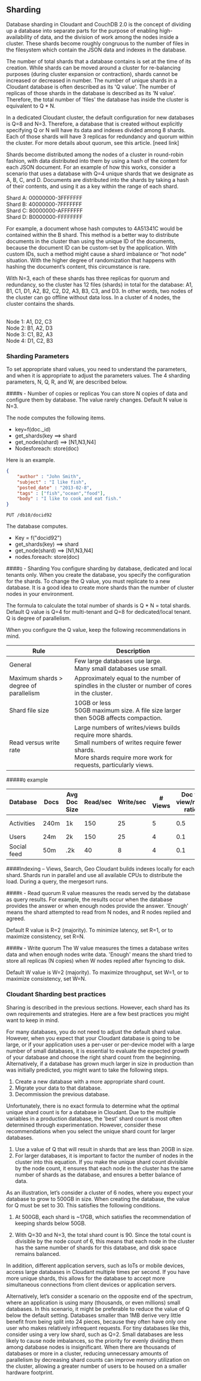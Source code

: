 ## Sharding

Database sharding in Cloudant and CouchDB 2.0 is the concept of dividing up a database into separate parts for the purpose of enabling high-availability of data, and the division of work among the nodes inside a cluster. These shards become roughly congruous to the number of files in the filesystem which contain the JSON data and indexes in the database.  

The number of total shards that a database contains is set at the time of its creation. While shards can be moved around a cluster for re-balancing purposes (during cluster expansion or contraction), shards cannot be increased or decreased in number. The number of unique shards in a Cloudant database is often described as its 'Q value'.  The number of replicas of those shards in the database is described as its 'N value'.  Therefore, the total number of 'files' the database has inside the cluster is equivalent to Q * N. 

In a dedicated Cloudant cluster, the default configuration for new databases is Q=8 and N=3. Therefore, a database that is created without explicitly specifying Q or N will have its data and indexes divided among 8 shards. Each of those shards will have 3 replicas for redundancy and quorum within the cluster. For more details about quorum, see this article. [need link]

Shards become distributed among the nodes of a cluster in round-robin fashion, with data distributed into them by using a hash of the content for each JSON document. For an example of how this works, consider a scenario that uses a database with Q=4 unique shards that we designate as A, B, C, and D. Documents are distributed into the shards by taking a hash of their contents, and using it as a key within the range of each shard.  

Shard A: 00000000-3FFFFFFF
<br>Shard B: 40000000-7FFFFFFF
<br>Shard C: 80000000-AFFFFFFF
<br>Shard D: B0000000-FFFFFFFF

For example, a document whose hash computes to 4A51341C would be contained within the B shard. This method is a better way to distribute documents in the cluster than using the unique ID of the documents, because the document ID can be custom-set by the application. With custom IDs, such a method might cause a shard imbalance or “hot node” situation. With the higher degree of randomization that happens with hashing the document’s content, this circumstance is rare.

With N=3, each of these shards has three replicas for quorum and redundancy, so the cluster has 12 files (shards) in total for the database: A1, B1, C1, D1, A2, B2, C2, D2, A3, B3, C3, and D3. In other words, two nodes of the cluster can go offline without data loss. In a cluster of 4 nodes, the cluster contains the shards.

<br>Node 1: A1, D2, C3
<br>Node 2: B1, A2, D3
<br>Node 3: C1, B2, A3
<br>Node 4: D1, C2, B3


### Sharding Parameters

To set appropriate shard values, you need to understand the parameters, and when it is appropriate to adjust the parameters values. The 4 sharding parameters, N, Q, R, and W, are described below. 

####`N` - Number of copies or replicas 
You can store N copies of data and configure them by database. The value rarely changes. Default N value is N=3.  

The node computes the following items.

* key=f(doc._id)
* get_shards(key ==> shard
* get_nodes(shard) ==> [N1,N3,N4]
* Nodesforeach: store(doc)

Here is an example.  

```json
{
	"author" : "John Smith",
	"subject" : "I like fish", 
	"posted_date" : "2013-02-8",
	"tags" : ["fish","ocean","food"],
	"body" : "I like to cook and eat fish."
}
```
`PUT /db10/docid92`

The database computes.

* Key = f("docid92")
* get_shards(key) ==> shard
* get_node(shard) ==> [N1,N3,N4]
* nodes.foreach: store(doc)


####`Q` - Sharding
You configure sharding by database, dedicated and local tenants only. When you create the database, you specify the configuration for the shards. To change the Q value, you must replicate to a new database. It is a good idea to create more shards than the number of cluster nodes in your environment. 

The formula to calculate the total number of shards is Q * N = total shards. Default Q value is Q=4 for multi-tenant and Q=8 for dedicated/local tenant. Q is degree of parallelism.  

When you configure the Q value, keep the following recommendations in mind. 

| Rule | Description |
|-----|--------------|
|General | Few large databases use large. <br>Many small databases use small.|
| Maximum shards > degree of parallelism | Approximately equal to the number of spindles in the cluster or number of cores in the cluster.|
|Shard file size | 10GB or less <br>50GB maximum size. A file size larger then 50GB affects compaction.|
|Read versus write rate | Large numbers of writes/views builds require more shards. <br>Small numbers of writes require fewer shards. <br>More shards require more work for requests, particularly views.|

#####`Q` example

Database | Docs | Avg Doc Size | Read/sec | Write/sec | # Views | Doc to view/read ratio | Q value 
---------|------|--------------|----------|-----------|---------|------------------------|---------
Activities | 240m | 1k | 150 | 25 | 5 | 0.5 | 16-24
Users | 24m | 2k | 150 | 25 | 4 | 0.1 | 8-12 
Social feed | 50m | .2k | 40 | 8 | 4 | 0.1 | 4-8

####Indexing – Views, Search, Geo
Cloudant builds indexes locally for each shard. Shards run in parallel and use all available CPUs to distribute the load. During a query, the mergesort runs. 

####`R` - Read quorum 
R value measures the reads served by the database as query results. For example, the results occur when the database provides the answer or when enough nodes provide the answer. 'Enough' means the shard attempted to read from N nodes, and R nodes replied and agreed. 

Default R value is R=2 (majority). To minimize latency, set R=1, or to maximize consistency, set R=N. 

####`W` - Write quorum 
The W value measures the times a database writes data and when enough nodes write data. 'Enough' means the shard tried to store all replicas (N copies) when W nodes replied after fsyncing to disk. 

Default W value is W=2 (majority). To maximize throughput, set W=1, or to maximize consistency, set W=N. 

### Cloudant Sharding best practices

Sharing is described in the previous sections. However, each shard has its own requirements and strategies. Here are a few best practices you might want to keep in mind.

For many databases, you do not need to adjust the default shard value. However, when you expect that your Cloudant database is going to be large, or if your application uses a per-user or per-device model with a large number of small databases, it is essential to evaluate the expected growth of your database and choose the right shard count from the beginning. Alternatively, if a database has grown much larger in size in production than was initially predicted, you might want to take the following steps.

1.	Create a new database with a more appropriate shard count.
2.	Migrate your data to that database.
3.	Decommission the previous database. 

Unfortunately, there is no exact formula to determine what the optimal unique shard count is for a database in Cloudant. Due to the multiple variables in a production database, the 'best' shard count is most often determined through experimentation. However, consider these recommendations when you select the unique shard count for larger databases.

1.	Use a value of Q that will result in shards that are less than 20GB in size. 
2.	For larger databases, it is important to factor the number of nodes in the cluster into this equation. If you make the unique shard count divisible by the node count, it ensures that each node in the cluster has the same number of shards as the database, and ensures a better balance of data.

As an illustration, let’s consider a cluster of 6 nodes, where you expect your database to grow to 500GB in size. When creating the database, the value for Q must be set to 30. This satisfies the following conditions.

1.	At 500GB, each shard is ~17GB, which satisfies the recommendation of keeping shards below 50GB.

2.	With Q=30 and N=3, the total shard count is 90. Since the total count is divisible by the node count of 6, this means that each node in the cluster has the same number of shards for this database, and disk space remains balanced.

In addition, different application servers, such as IoTs or mobile devices, access large databases in Cloudant multiple times per second. If you have more unique shards, this allows for the database to accept more simultaneous connections from client devices or application servers.

Alternatively, let’s consider a scenario on the opposite end of the spectrum, where an application is using many (thousands, or even millions) small databases. In this scenario, it might be preferable to reduce the value of Q below the default setting. Databases smaller than 1MB derive very little benefit from being split into 24 pieces, because they often have only one user who makes relatively infrequent requests. For tiny databases like this, consider using a very low shard, such as Q=2. Small databases are less likely to cause node imbalances, so the priority for evenly dividing them among database nodes is insignificant. When there are thousands of databases or more in a cluster, reducing unnecessary amounts of parallelism by decreasing shard counts can improve memory utilization on the cluster, allowing a greater number of users to be housed on a smaller hardware footprint.




